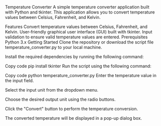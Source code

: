 Temperature Converter
A simple temperature converter application built with Python and tkinter. This application allows you to convert temperature values between Celsius, Fahrenheit, and Kelvin.

Features
Convert temperature values between Celsius, Fahrenheit, and Kelvin.
User-friendly graphical user interface (GUI) built with tkinter.
Input validation to ensure valid temperature values are entered.
Prerequisites
Python 3.x
Getting Started
Clone the repository or download the script file temperature_converter.py to your local machine.

Install the required dependencies by running the following command:

Copy code
pip install tkinter
Run the script using the following command:

Copy code
python temperature_converter.py
Enter the temperature value in the input field.

Select the input unit from the dropdown menu.

Choose the desired output unit using the radio buttons.

Click the "Convert" button to perform the temperature conversion.

The converted temperature will be displayed in a pop-up dialog box.

